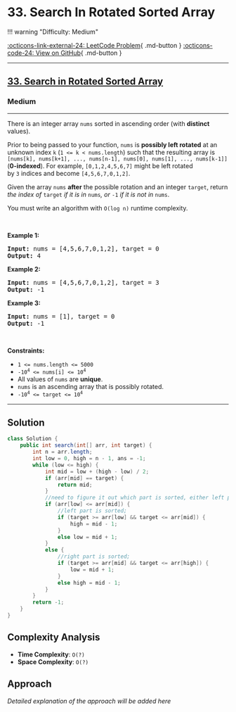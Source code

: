 # 33. Search In Rotated Sorted Array

!!! warning "Difficulty: Medium"

[:octicons-link-external-24: LeetCode Problem](https://leetcode.com/problems/search-in-rotated-sorted-array/){ .md-button }
[:octicons-code-24: View on GitHub](https://github.com/RAJ8664/Leetcode/tree/master/0033-search-in-rotated-sorted-array){ .md-button }

---

<h2><a href="https://leetcode.com/problems/search-in-rotated-sorted-array">33. Search in Rotated Sorted Array</a></h2><h3>Medium</h3><hr><p>There is an integer array <code>nums</code> sorted in ascending order (with <strong>distinct</strong> values).</p>

<p>Prior to being passed to your function, <code>nums</code> is <strong>possibly left rotated</strong> at an unknown index <code>k</code> (<code>1 &lt;= k &lt; nums.length</code>) such that the resulting array is <code>[nums[k], nums[k+1], ..., nums[n-1], nums[0], nums[1], ..., nums[k-1]]</code> (<strong>0-indexed</strong>). For example, <code>[0,1,2,4,5,6,7]</code> might be left rotated by&nbsp;<code>3</code>&nbsp;indices and become <code>[4,5,6,7,0,1,2]</code>.</p>

<p>Given the array <code>nums</code> <strong>after</strong> the possible rotation and an integer <code>target</code>, return <em>the index of </em><code>target</code><em> if it is in </em><code>nums</code><em>, or </em><code>-1</code><em> if it is not in </em><code>nums</code>.</p>

<p>You must write an algorithm with <code>O(log n)</code> runtime complexity.</p>

<p>&nbsp;</p>
<p><strong class="example">Example 1:</strong></p>
<pre><strong>Input:</strong> nums = [4,5,6,7,0,1,2], target = 0
<strong>Output:</strong> 4
</pre><p><strong class="example">Example 2:</strong></p>
<pre><strong>Input:</strong> nums = [4,5,6,7,0,1,2], target = 3
<strong>Output:</strong> -1
</pre><p><strong class="example">Example 3:</strong></p>
<pre><strong>Input:</strong> nums = [1], target = 0
<strong>Output:</strong> -1
</pre>
<p>&nbsp;</p>
<p><strong>Constraints:</strong></p>

<ul>
	<li><code>1 &lt;= nums.length &lt;= 5000</code></li>
	<li><code>-10<sup>4</sup> &lt;= nums[i] &lt;= 10<sup>4</sup></code></li>
	<li>All values of <code>nums</code> are <strong>unique</strong>.</li>
	<li><code>nums</code> is an ascending array that is possibly rotated.</li>
	<li><code>-10<sup>4</sup> &lt;= target &lt;= 10<sup>4</sup></code></li>
</ul>


---

## Solution

```java
class Solution {
    public int search(int[] arr, int target) {
        int n = arr.length;
        int low = 0, high = n - 1, ans = -1;
        while (low <= high) {
            int mid = low + (high - low) / 2;
            if (arr[mid] == target) {
                return mid;
            }
            //need to figure it out which part is sorted, either left part or right part;
            if (arr[low] <= arr[mid]) {
                //left part is sorted;
                if (target >= arr[low] && target <= arr[mid]) {
                    high = mid - 1;
                }
                else low = mid + 1;
            }
            else {
                //right part is sorted;
                if (target >= arr[mid] && target <= arr[high]) {
                    low = mid + 1;
                }
                else high = mid - 1;
            }
        } 
        return -1;
    }
}
```

## Complexity Analysis

- **Time Complexity**: `O(?)`
- **Space Complexity**: `O(?)`

## Approach

*Detailed explanation of the approach will be added here*

